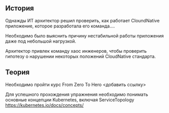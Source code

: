 ## История

Однажды ИТ архитектор решил проверить, как работает CloundNative приложение, которое разработала его команда....

Необходимо было выяснить причину нестабильной работы приложения даже под небольшой нагрузкой.

Архитектор привлек команду хаос инженеров, чтобы проверить гипотезу о нарушении некоторых положений CloudNative стандарта.

## Теория

Необходимо пройти курс From Zero To Hero <добавить ссылку>

Для успешного прохождения упражнения необходимо понимать основные концепции Kubernetes, включая ServiceTopology <https://kubernetes.io/docs/concepts/>
